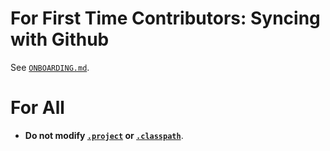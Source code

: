 # For First Time Contributors: Syncing with Github

See [`ONBOARDING.md`](./ONBOARDING.md).

# For All

- **Do not modify [`.project`](./.project) or [`.classpath`](./.classpath)**.
